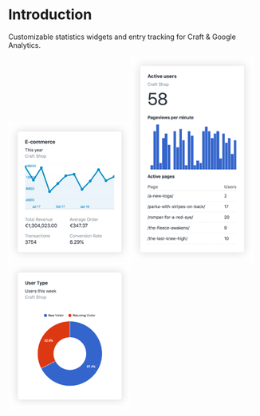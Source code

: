 # Introduction

Customizable statistics widgets and entry tracking for Craft & Google Analytics.

<img src="./images/ecommerce-widget@2x.png" title="Realtime Widget" width="246" /><img src="./images/realtime-widget.png" title="Realtime Widget" width="246" /><img src="./images/pie-chart.png" title="Pie Chart" width="246" />